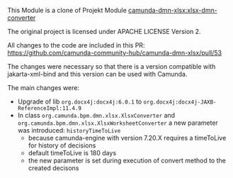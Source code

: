 This Module is a clone of Projekt Module
[camunda-dmn-xlsx:xlsx-dmn-converter](https://github.com/camunda-community-hub/camunda-dmn-xlsx/tree/master/xlsx-dmn-converter)

The original project is licensed under APACHE LICENSE Version 2.

All changes to the code are included in this PR: https://github.com/camunda-community-hub/camunda-dmn-xlsx/pull/53

The changes were necessary so that there is a version compatible with jakarta-xml-bind and this version can be used with
Camunda.

The main changes were:

* Upgrade of lib `org.docx4j:docx4j:6.0.1` to `org.docx4j:docx4j-JAXB-ReferenceImpl:11.4.9`
* In class `org.camunda.bpm.dmn.xlsx.XlsxConverter` and `org.camunda.bpm.dmn.xlsx.XlsxWorksheetConverter` a new
  parameter was introduced: `historyTimeToLive`
    * because camunda-engine with version 7.20.X requires a timeToLive for history of decisions
    * default timeToLive is 180 days
    * the new parameter is set during execution of convert method to the created decisons
